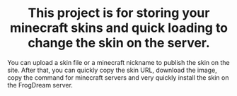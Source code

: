 <h1 align="center">This project is for storing your minecraft skins and quick loading to change the skin on the server.</h1>

You can upload a skin file or a minecraft nickname to publish the skin on the site.
After that, you can quickly copy the skin URL, download the image, copy the command for minecraft servers and very quickly install the skin on the FrogDream server.
